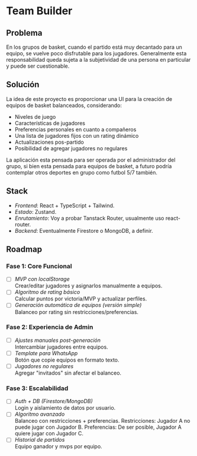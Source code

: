 # Team Builder

## Problema

En los grupos de basket, cuando el partido está muy decantado para un equipo, se vuelve poco disfrutable para los jugadores. Generalmente esta responsabilidad queda sujeta a la subjetividad de una persona en particular y puede ser cuestionable.

## Solución

La idea de este proyecto es proporcionar una UI para la creación de equipos de basket balanceados, considerando:

- Niveles de juego
- Características de jugadores
- Preferencias personales en cuanto a compañeros
- Una lista de jugadores fijos con un rating dinámico
- Actualizaciones pos-partido
- Posibilidad de agregar jugadores no regulares

La aplicación esta pensada para ser operada por el administrador del grupo, si bien esta pensada para equipos de basket, a futuro podría contemplar otros deportes en grupo como futbol 5/7 también.

## Stack

- _Frontend_: React + TypeScript + Tailwind.
- _Estado_: Zustand.
- _Enrutamiento_: Voy a probar Tanstack Router, usualmente uso react-router.
- _Backend_: Eventualmente Firestore o MongoDB, a definir.

## Roadmap

### Fase 1: Core Funcional

- [ ] _MVP con localStorage_  
       Crear/editar jugadores y asignarlos manualmente a equipos.
- [ ] _Algoritmo de rating básico_  
       Calcular puntos por victoria/MVP y actualizar perfiles.
- [ ] _Generación automática de equipos (versión simple)_  
       Balanceo por rating sin restricciones/preferencias.

### Fase 2: Experiencia de Admin

- [ ] _Ajustes manuales post-generación_  
       Intercambiar jugadores entre equipos.
- [ ] _Template para WhatsApp_  
       Botón que copie equipos en formato texto.
- [ ] _Jugadores no regulares_  
       Agregar "invitados" sin afectar el balanceo.

### Fase 3: Escalabilidad

- [ ] _Auth + DB (Firestore/MongoDB)_  
       Login y aislamiento de datos por usuario.
- [ ] _Algoritmo avanzado_  
       Balanceo con restricciones + preferencias.
      Restricciones: Jugador A no puede jugar con Jugador B.
      Preferencias: De ser posible, Jugador A quiere jugar con Jugador C.
- [ ] _Historial de partidos_  
       Equipo ganador y mvps por equipo.
